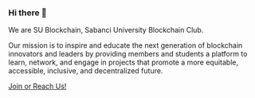 ### Hi there 👋

We are SU Blockchain, Sabanci University Blockchain Club. 

Our mission is to inspire and educate the next generation of blockchain innovators and leaders by providing members and students a platform to learn, network, and engage in projects that promote a more equitable, accessible, inclusive, and decentralized future.

 [Join or Reach Us!](linktr.ee/sabanciblockchain)

